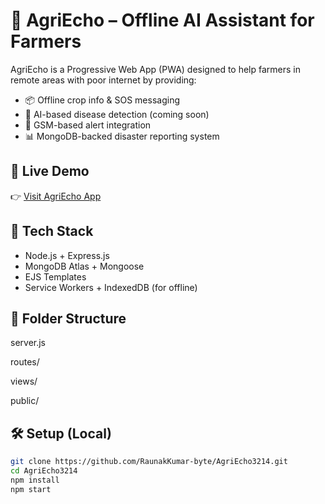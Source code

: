 # 🌾 AgriEcho – Offline AI Assistant for Farmers

AgriEcho is a Progressive Web App (PWA) designed to help farmers in remote areas with poor internet by providing:

- 📦 Offline crop info & SOS messaging
- 🌱 AI-based disease detection (coming soon)
- 📡 GSM-based alert integration
- 📊 MongoDB-backed disaster reporting system

## 🔗 Live Demo
👉 [Visit AgriEcho App](https://your-render-url.onrender.com)

## 🚀 Tech Stack
- Node.js + Express.js
- MongoDB Atlas + Mongoose
- EJS Templates
- Service Workers + IndexedDB (for offline)

## 📁 Folder Structure
server.js

routes/

views/

public/
## 🛠️ Setup (Local)
```bash
git clone https://github.com/RaunakKumar-byte/AgriEcho3214.git
cd AgriEcho3214
npm install
npm start
